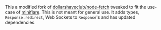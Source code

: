This a modified fork of [dollarshaveclub/node-fetch](https://github.com/dollarshaveclub/node-fetch) tweaked to fit the use-case of [miniflare](https://github.com/mrbbot/miniflare).
This is not meant for general use.
It adds types, `Response.redirect`, Web Sockets to `Response`'s and has updated dependencies.
